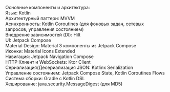 Основные компоненты и архитектура:  
 Язык: Kotlin  
 Архитектурный паттерн: MVVM  
 Асинхронность: Kotlin Coroutines (для фоновых задач, сетевых запросов, управления состоянием)  
 Внедрение зависимостей (DI): Hilt  
 UI: Jetpack Compose  
 Material Design: Material 3 компоненты из Jetpack Compose  
 Иконки: Material Icons Extended  
 Навигация: Jetpack Navigation Compose  
 HTTP Клиент и WebSockets: Ktor Client  
 Сериализация/Десериализация JSON: Kotlinx Serialization  
 Управление состоянием: Jetpack Compose State, Kotlin Coroutines Flows  
 Система сборки: Gradle с Kotlin DSL  
 Хеширование: java.security.MessageDigest (для MD5)  
